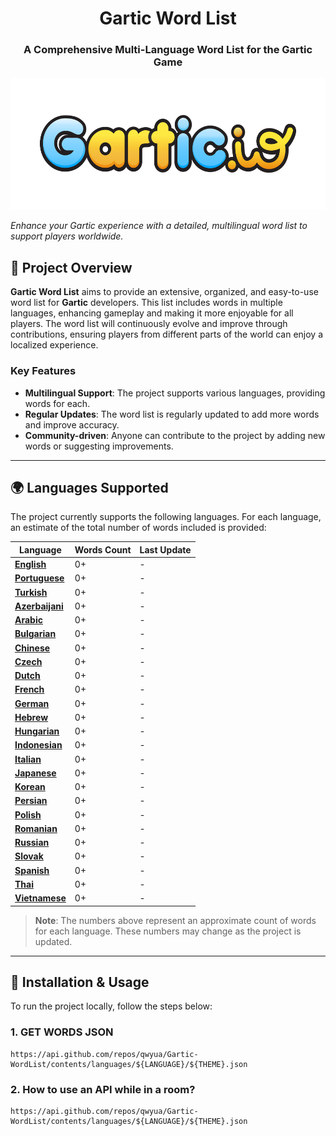 <h1 align="center">Gartic Word List</h1>
<h3 align="center">A Comprehensive Multi-Language Word List for the Gartic Game</h3>
<p align="center">
  <img height="210" src="./images/logo.png" alt="Project Logo">
</p>

_Enhance your Gartic experience with a detailed, multilingual word list to support players worldwide._

## 📌 **Project Overview**  

**Gartic Word List** aims to provide an extensive, organized, and easy-to-use word list for **Gartic** developers. This list includes words in multiple languages, enhancing gameplay and making it more enjoyable for all players. The word list will continuously evolve and improve through contributions, ensuring players from different parts of the world can enjoy a localized experience.

### Key Features
- **Multilingual Support**: The project supports various languages, providing words for each.
- **Regular Updates**: The word list is regularly updated to add more words and improve accuracy.
- **Community-driven**: Anyone can contribute to the project by adding new words or suggesting improvements.

---

## 🌍 **Languages Supported**

The project currently supports the following languages. For each language, an estimate of the total number of words included is provided:


| Language      | Words Count | Last Update    |
|---------------|-------------|----------------|
| **[English](https://github.com/Qwyua/Gartic-WordList/tree/main/languages/English)**    | 0+         | -              |
| **[Portuguese](https://github.com/Qwyua/Gartic-WordList/tree/main/languages/Portuguese)**| 0+          | -              |
| **[Turkish](https://github.com/Qwyua/Gartic-WordList/tree/main/languages/Turkish)**   | 0+          | -              |
| **[Azerbaijani](https://github.com/Qwyua/Gartic-WordList/tree/main/languages/Azerbaijani)**| 0+         | -              |
| **[Arabic](https://github.com/Qwyua/Gartic-WordList/tree/main/languages/Arabic)**    | 0+          | -              |
| **[Bulgarian](https://github.com/Qwyua/Gartic-WordList/tree/main/languages/Bulgarian)** | 0+          | -              |
| **[Chinese](https://github.com/Qwyua/Gartic-WordList/tree/main/languages/Chinese)**   | 0+          | -              |
| **[Czech](https://github.com/Qwyua/Gartic-WordList/tree/main/languages/Czech)**     | 0+          | -              |
| **[Dutch](https://github.com/Qwyua/Gartic-WordList/tree/main/languages/Dutch)**     | 0+          | -              |
| **[French](https://github.com/Qwyua/Gartic-WordList/tree/main/languages/French)**    | 0+          | -              |
| **[German](https://github.com/Qwyua/Gartic-WordList/tree/main/languages/German)**    | 0+          | -              |
| **[Hebrew](https://github.com/Qwyua/Gartic-WordList/tree/main/languages/Hebrew)**    | 0+          | -              |
| **[Hungarian](https://github.com/Qwyua/Gartic-WordList/tree/main/languages/Hungarian)** | 0+          | -              |
| **[Indonesian](https://github.com/Qwyua/Gartic-WordList/tree/main/languages/Indonesian)**| 0+          | -              |
| **[Italian](https://github.com/Qwyua/Gartic-WordList/tree/main/languages/Italian)**   | 0+          | -              |
| **[Japanese](https://github.com/Qwyua/Gartic-WordList/tree/main/languages/Japanese)**  | 0+          | -              |
| **[Korean](https://github.com/Qwyua/Gartic-WordList/tree/main/languages/Korean)**    | 0+          | -              |
| **[Persian](https://github.com/Qwyua/Gartic-WordList/tree/main/languages/Persian)**   | 0+          | -              |
| **[Polish](https://github.com/Qwyua/Gartic-WordList/tree/main/languages/Polish)**    | 0+          | -              |
| **[Romanian](https://github.com/Qwyua/Gartic-WordList/tree/main/languages/Romanian)**  | 0+          | -              |
| **[Russian](https://github.com/Qwyua/Gartic-WordList/tree/main/languages/Russian)**   | 0+          | -              |
| **[Slovak](https://github.com/Qwyua/Gartic-WordList/tree/main/languages/Slovak)**    | 0+          | -              |
| **[Spanish](https://github.com/Qwyua/Gartic-WordList/tree/main/languages/Spanish)**   | 0+          | -              |
| **[Thai](https://github.com/Qwyua/Gartic-WordList/tree/main/languages/Thai)**      | 0+          | -              |
| **[Vietnamese](https://github.com/Qwyua/Gartic-WordList/tree/main/languages/Vietnamese)**| 0+          | -              |


> **Note**: The numbers above represent an approximate count of words for each language. These numbers may change as the project is updated.

---

## 🚀 **Installation & Usage**

To run the project locally, follow the steps below:

### 1. **GET WORDS JSON**
```api
https://api.github.com/repos/qwyua/Gartic-WordList/contents/languages/${LANGUAGE}/${THEME}.json
```

### 2. **How to use an API while in a room?**
```api
https://api.github.com/repos/qwyua/Gartic-WordList/contents/languages/${LANGUAGE}/${THEME}.json
```

